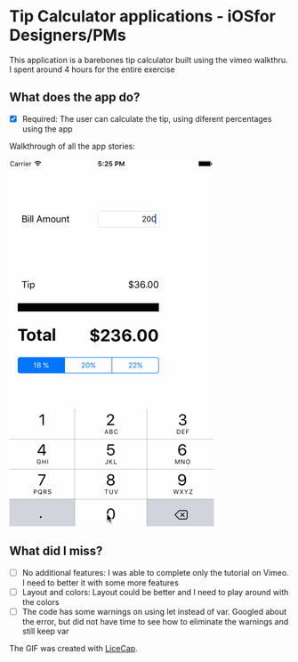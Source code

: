 # Tip Calculator applications - iOSfor Designers/PMs

This application is a barebones tip calculator built using the vimeo walkthru. I spent around 4 hours for the entire exercise 


## What does the app do?

* [x] Required: The user can calculate the tip, using diferent percentages using the app


Walkthrough of all the app stories:

![Video Walkthrough](tipcalcdemo.gif)

## What did I miss?

* [ ] No additional features: I was able to complete only the tutorial on Vimeo. I need to better it with some more features
* [ ] Layout and colors: Layout could be better and I need to play around with the colors 
* [ ] The code has some warnings on using let instead of var. Googled about the error, but did not have time to see how to eliminate the warnings and still keep var
 
The GIF was created with [LiceCap](http://www.cockos.com/licecap/).
